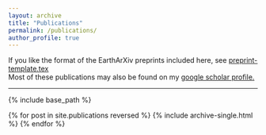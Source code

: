 ```yaml
---
layout: archive
title: "Publications"
permalink: /publications/
author_profile: true
---
```

If you like the format of the EarthArXiv preprints included here, see <u><a href="https://github.com/brenhinkeller/preprint-template.tex">preprint-template.tex</a></u>
<br>Most of these publications may also be found on my <u><a href="https://scholar.google.com/citations?user=NZVGPiwAAAAJ&hl=en&oi=ao">google scholar profile</a>.</u>

---
{% include base_path %}

{% for post in site.publications reversed %}
  {% include archive-single.html %}
{% endfor %}

